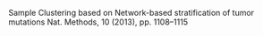 Sample Clustering 
based on Network-based stratification of tumor mutations Nat. Methods, 10 (2013), pp. 1108–1115
